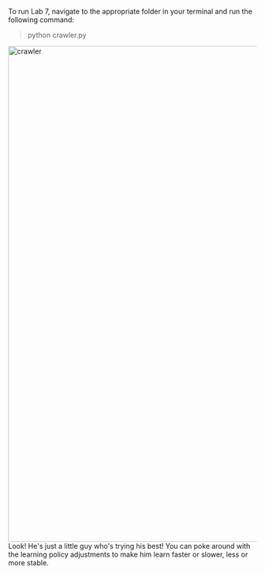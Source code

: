 To run Lab 7, navigate to the appropriate folder in your terminal and run the following command:   
>python crawler.py   

<img width="1006" alt="crawler" src="https://user-images.githubusercontent.com/124002750/222548890-669d71a2-5230-4a83-a991-ce7a4adc471e.png">Look! He's just a little guy who's trying his best! You can poke around with the learning policy adjustments to make him learn faster or slower, less or more stable.

